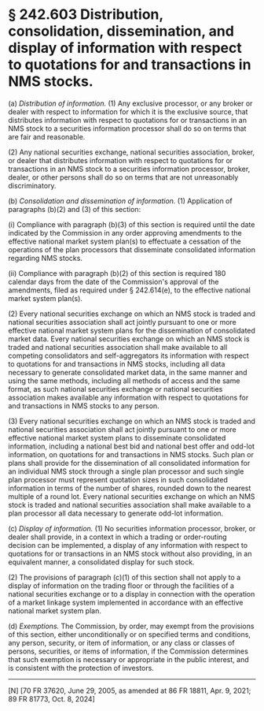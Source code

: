 # § 242.603   Distribution, consolidation, dissemination, and display of information with respect to quotations for and transactions in NMS stocks.

(a) *Distribution of information.* (1) Any exclusive processor, or any broker or dealer with respect to information for which it is the exclusive source, that distributes information with respect to quotations for or transactions in an NMS stock to a securities information processor shall do so on terms that are fair and reasonable.


(2) Any national securities exchange, national securities association, broker, or dealer that distributes information with respect to quotations for or transactions in an NMS stock to a securities information processor, broker, dealer, or other persons shall do so on terms that are not unreasonably discriminatory.




(b) *Consolidation and dissemination of information.* (1) Application of paragraphs (b)(2) and (3) of this section:


(i) Compliance with paragraph (b)(3) of this section is required until the date indicated by the Commission in any order approving amendments to the effective national market system plan(s) to effectuate a cessation of the operations of the plan processors that disseminate consolidated information regarding NMS stocks.


(ii) Compliance with paragraph (b)(2) of this section is required 180 calendar days from the date of the Commission's approval of the amendments, filed as required under § 242.614(e), to the effective national market system plan(s).


(2) Every national securities exchange on which an NMS stock is traded and national securities association shall act jointly pursuant to one or more effective national market system plans for the dissemination of consolidated market data. Every national securities exchange on which an NMS stock is traded and national securities association shall make available to all competing consolidators and self-aggregators its information with respect to quotations for and transactions in NMS stocks, including all data necessary to generate consolidated market data, in the same manner and using the same methods, including all methods of access and the same format, as such national securities exchange or national securities association makes available any information with respect to quotations for and transactions in NMS stocks to any person.


(3) Every national securities exchange on which an NMS stock is traded and national securities association shall act jointly pursuant to one or more effective national market system plans to disseminate consolidated information, including a national best bid and national best offer and odd-lot information, on quotations for and transactions in NMS stocks. Such plan or plans shall provide for the dissemination of all consolidated information for an individual NMS stock through a single plan processor and such single plan processor must represent quotation sizes in such consolidated information in terms of the number of shares, rounded down to the nearest multiple of a round lot. Every national securities exchange on which an NMS stock is traded and national securities association shall make available to a plan processor all data necessary to generate odd-lot information.




(c) *Display of information.* (1) No securities information processor, broker, or dealer shall provide, in a context in which a trading or order-routing decision can be implemented, a display of any information with respect to quotations for or transactions in an NMS stock without also providing, in an equivalent manner, a consolidated display for such stock.


(2) The provisions of paragraph (c)(1) of this section shall not apply to a display of information on the trading floor or through the facilities of a national securities exchange or to a display in connection with the operation of a market linkage system implemented in accordance with an effective national market system plan.


(d) *Exemptions.* The Commission, by order, may exempt from the provisions of this section, either unconditionally or on specified terms and conditions, any person, security, or item of information, or any class or classes of persons, securities, or items of information, if the Commission determines that such exemption is necessary or appropriate in the public interest, and is consistent with the protection of investors.



---

[N] [70 FR 37620, June 29, 2005, as amended at 86 FR 18811, Apr. 9, 2021; 89 FR 81773, Oct. 8, 2024]





